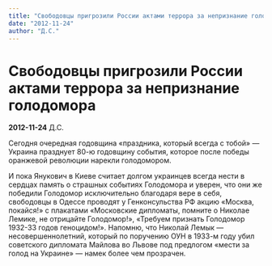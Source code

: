 ```yaml
---
title: "Свободовцы пригрозили России актами террора за непризнание голодомора"
date: "2012-11-24"
author: "Д.С."
---
```


# Свободовцы пригрозили России актами террора за непризнание голодомора

**2012-11-24** Д.С.

Сегодня очередная годовщина «праздника, который всегда с тобой» — Украина празднует 80-ю годовщину события, которое после победы оранжевой  революции нарекли голодомором.

И пока Янукович в Киеве считает  долгом украинцев всегда нести в сердцах память о страшных событиях  Голодомора и уверен, что они же победили Голодомор исключительно  благодаря вере в себя, свободовцы в Одессе проводят у Генконсульства РФ акцию «Москва, покайся!» с плакатами «Московские дипломаты, помните о Николае Лемике, не отрицайте Голодомор!», «Требуем признать Голодомор 1932-33 годов геноцидом!».  Напомню, что Николай Лемык — несовершеннолетний, который по поручению  ОУН в 1933-м году убил советского дипломата Майлова во Львове под  предлогом «мести за голод на Украине» — намек более чем прозрачен.